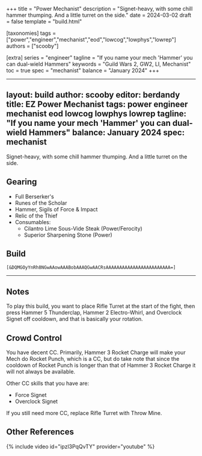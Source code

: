 +++
title = "Power Mechanist"
description = "Signet-heavy, with some chill hammer thumping. And a little turret on the side."
date = 2024-03-02
draft = false
template = "build.html"

[taxonomies]
tags = ["power","engineer","mechanist","eod","lowcog","lowphys","lowrep"]
authors = ["scooby"]

[extra]
series = "engineer"
tagline = "If you name your mech 'Hammer' you can dual-wield Hammers"
keywords = "Guild Wars 2, GW2, LI, Mechanist"
toc = true
spec = "mechanist"
balance = "January 2024"
+++

---
layout: build
author: scooby
editor: berdandy
title: EZ Power Mechanist
tags: power engineer mechanist eod lowcog lowphys lowrep
tagline: "If you name your mech 'Hammer' you can dual-wield Hammers"
balance: January 2024
spec: mechanist
---

Signet-heavy, with some chill hammer thumping. And a little turret on the side.

## Gearing

- Full Berserker's
- Runes of the Scholar
- Hammer, Sigils of Force & Impact
- Relic of the Thief
- Consumables:
  - Cilantro Lime Sous-Vide Steak (Power/Ferocity)
  - Superior Sharpening Stone (Power)

## Build

`[&DQMGOyYnRh8NGwAAowAAABobAAAQGwAACRsAAAAAAAAAAAAAAAAAAAAAAAA=]`

---

<div data-armory-embed='skills' data-armory-ids='63049,5818,63253,63111,63095'></div><div data-armory-embed='specializations' data-armory-ids='6,38,70' data-armory-6-traits='1882,1892,1947' data-armory-38-traits='1914,1923,526' data-armory-70-traits='2279,2294,2292'></div>

## Notes

To play this build, you want to place
<span data-aw2-key="7" data-aw2-skill="5818"/>Rifle Turret
at the start of the fight, then press
<span data-aw2-key="5" data-aw2-skill="30713"/>Hammer 5 Thunderclap, 
<span data-aw2-key="2" data-aw2-skill="30088"/>Hammer 2 Electro-Whirl, and
<span data-aw2-key="0" data-aw2-skill="63095"/>Overclock Signet
off cooldown, and that is basically your rotation.

## Crowd Control

You have decent CC. Primarily, <span data-aw2-key="3" data-aw2-skill="30665"/>Hammer 3 Rocket Charge
will make your Mech do Rocket Punch, which is a CC, but do take note that since the cooldown of Rocket Punch is longer than that of
<span data-aw2-key="3" data-aw2-skill="30665"/>Hammer 3 Rocket Charge
it will not always be available.

Other CC skills that you have are:
- <span data-aw2-key="8" data-aw2-skill="63253"/>Force Signet
- <span data-aw2-key="0" data-aw2-skill="63095"/>Overclock Signet

If you still need more CC, replace 
<span data-aw2-skill="5818"/>Rifle Turret with
<span data-aw2-skill="6161"/>Throw Mine.

## Other References

{% include video id="ipzl3PqQvTY" provider="youtube" %}

